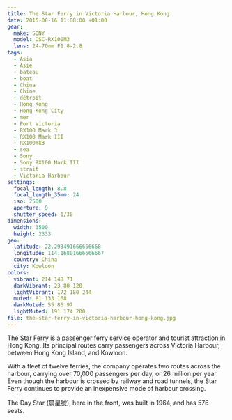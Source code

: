 ```yaml
---
title: The Star Ferry in Victoria Harbour, Hong Kong
date: 2015-08-16 11:08:00 +01:00
gear:
  make: SONY
  model: DSC-RX100M3
  lens: 24-70mm F1.8-2.8
tags:
  - Asia
  - Asie
  - bateau
  - boat
  - China
  - Chine
  - détroit
  - Hong Kong
  - Hong Kong City
  - mer
  - Port Victoria
  - RX100 Mark 3
  - RX100 Mark III
  - RX100mk3
  - sea
  - Sony
  - Sony RX100 Mark III
  - strait
  - Victoria Harbour
settings:
  focal_length: 8.8
  focal_length_35mm: 24
  iso: 2500
  aperture: 9
  shutter_speed: 1/30
dimensions:
  width: 3500
  height: 2333
geo:
  latitude: 22.293491666666668
  longitude: 114.16801666666667
  country: China
  city: Kowloon
colors:
  vibrant: 214 148 71
  darkVibrant: 23 80 120
  lightVibrant: 172 180 244
  muted: 81 133 168
  darkMuted: 55 86 97
  lightMuted: 191 174 200
file: the-star-ferry-in-victoria-harbour-hong-kong.jpg
---
```


The Star Ferry is a passenger ferry service operator and tourist attraction in Hong Kong. Its principal routes carry passengers across Victoria Harbour, between Hong Kong Island, and Kowloon.

With a fleet of twelve ferries, the company operates two routes across the harbour, carrying over 70,000 passengers per day, or 26 million per year. Even though the harbour is crossed by railway and road tunnels, the Star Ferry continues to provide an inexpensive mode of harbour crossing.

The Day Star (晨星號), here in the front, was built in 1964, and has 576 seats.
